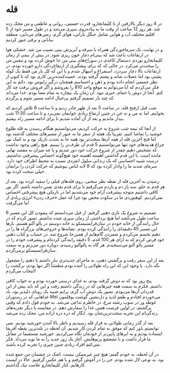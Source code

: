 # قله

در 4 روز دیگر بالارفتن از تا کلیمانجارو، قدرت جسمی، روانی و عاطفی و من محک زده شد. هر روز 12 ساعت از وقت ما به پیاده‌روی سپری می‌شد و در طول مسیر خود از 5 اقلیم مختلف آب و هوایی شامل جنگل‌ بارانی، هوای گرم، زمین‌های مردابی، منطقه بیابانی و برفی عبور کردیم.

و در نهایت، یک سرماخوردگی همراه با سرفه و آبریزش بینی نصیب من شد. خشکی هوا در ارتفاعات باعث شد که بینی‌ام دچار خون ریزی شود. در بیش از نیمی از زمان کلیمانجارو نوردی دستمال کاغذی در سوراخ‌های بینی من جا خوش کرده بود و تنفس من را سخت‌تر می‌کرد. در حالی که که برای پیشگیری از ارتفاع‌زدگی دارو خورده بودم، در ارتفاعات بالا دچار سردرد، استفراغ و اسهال شدم و با این که کل بار من فقط یک کوله پشتی بود اما عضلات شانه و پشتم گرفته بودند. خسته‌کننده‌ترین کاری بود که تا کنون از نظر جسمی انجام داده بودم و ذهن و احساسم همچنان درگیر زاپوس بود. دائم به این فکر می‌کردم که آیا می‌توانم به موقع واحد 810 را بفروشم و اگر فروش نرفت چه کار کنم. آنجا از دوش یا حمام، خبری نبود. آن زمان یک بیچاره به تمام معنا بودم. خدا می‌داند که چند بار تصمیم گرفتم بی‌خیال ادامه مسیر شوم و برگردم.

شب قبل ازفتح قله، در ساعت 5 بعد از ظهر چادر زدیم و تا ساعت 8 تلاش کردیم که بخوابیم. اما نه من و نه جن در چنین ارتفاع زیادی خوابمان نمی‌برد و تا ساعت 11:30 شب بیدار ماندیم و بعد از آن آماده شدیم تا برای ادامه مسیر راه بیفتیم.

از آنجا که نیمه شب شروع به حرکت کردیم، می‌توانستیم هنگام رسیدن به قله طلوع خوشید را تماشا کنیم. تقریبا یک هفته از سفر ما به عبور از مسیرهای مختلف گذشته بود اما فتح آخرین قله از همه آن‌ها سخت‌تر بود همه جا به شدت تاریک بود و به کمک نور چراغ هدبندهای خود تنها می‌توانستیم  5 قدم آن طرف‌تر را ببینیم. هیچ راهی وجود نداشت که تشخیص دهیم چقدر از شروع حرکت خود دور شدیم و یا چه میزان به مقصد نهایی مانده است. با این قدم گذاشتن آهسته آهسته خود هیچ‌گونه احساس پیشرفتی نداشتیم. درست شبیه احساسی که یک زندانی سلول انفردی نسبت به محیط اطراف خود دارد. سرمای شدید ما را وادار کرده بود که 8 لایه لباس بپوشیم که حرکت کردن را برایمان خیلی سخت کرده بود.

رسیدن به آخرین قله از نقطه نظر سختی، روی قله‌های قبلی را سفید کرده بود. بعد از هر قدم به جلو، سه بار دم و بازدم می‌گرفتم تا برای قدم بعدی نفس داشته باشم. اگر نور کافی داشتیم متوجه پیشرفت آرام خود می‌شدیم اما در تاریکی هیچ پیشرفتی احساس نمی‌کردیم. کوهنوردی ما در سکوت محض بود چرا که عمل «حرف زدن» انرژی زیادی از ما می‌گرفت!

تصمیم به شروع یک بازی ذهنی گرفتم. از قبل می‌دانستم که پیمودن کل این مسیر 6 ساعت طول می‌کشد اما هیچ برداشتی از زمان سپری شده نداشتم. تصور کردم که در حال رانندگی از خانه خودم در سان‌فرانسیسکو به خانه دوستم در پالو آلتو هستم. بارها این مسیر 45 دقیقه‌ای را رانندگی کرده بودم. نشانه‌ها و خروجی‌های بزرگراه ‌ها را در ذهنم تجسم می‌کردم و شمردن گام‌هایم از همین‌جا شروع شد. در حساب و کتاب ذهنی خود فرض کردم که به ازای هر 100 قدم، 5 دقیقه رانندگی کرده‌ام و پیشرفت خودم را در مسیر پالو آلتو می‌سنجیدم. هر گاه به پالوآلتو رسیدم، دوباره دور می‌زنم و به سمت سان‌فرانسیسکو برمی‌گردم.

بعد از این سفر رفت و برگشتی ذهنی، به ماجرای جدیدتری نیاز داشتم تا ذهنم را مشغول نگه دارد. با وجود این که این راه طولانی را آمده بودم  مطمئناً اگر تنها بودم، برگشت را انتخاب می‌گردم!

پنج روز بود که نه دوش گرفته بودم، نه غذای درستی خورده بودم و نه خواب کافی داشتم. فکرم به سمت همه چیزهایی که در زندگی داشتم رفت و این که باید بیش از این قدردان آن‌ها می‌بودم. تصور یک دوش آب گرم، برایم شبیه یک رویای دلپذیر بود. یاد غذاهایی که در رستوران Mel می‌خوردم افتادم و طعم لذیذ و دل‌نشین گوشت بوقلمون غوطه ور در سوپ رشته مرغ، در خاطرم تداعی می‌شد. به خودم قول دادم که وقتی برگشتم، در اولین فرصت همین غذا را سفارش دهم. در مقایسه با دیگر تجربه‌های زندگی‌ام این تجربه سخت‌ترین‌شان بود. انگار که ذره ذره اراده من، محک زده می‌شد.

بعد از گذر زمانی طولانی به فراز قله رسیدیم و ناظر بالا آمدن خورشید بودیم. نمی توانستم باور کنم که موفق به تمام کردن کار شدیم. آن لحظه در بلندترین نقطه آفریقا ایستاده بودیم و به ابرهای پایین‌تر از خودمان نگاه می‌کردیم. خورشید مستقیما در مقابل ما قرار داشت و با تشعشع پرتوهایش، آغاز یک روز جدید را به ما نوید می‌داد. فکر نمی‌کنم افراد زیادی چنین چیزی را تجربه کرده باشند.

در آن لحظه، به خودم گفتم: هیچ چیز غیرممکن نیست. اشک در چشمان من جمع شده بود. به نوعی لال شده بودم. جن را در آغوش گرفتم و با هم عکس گرفتیم. حالا در لیست کارهایم، کنار کلیمانجارو علامت تیک گذاشتم.